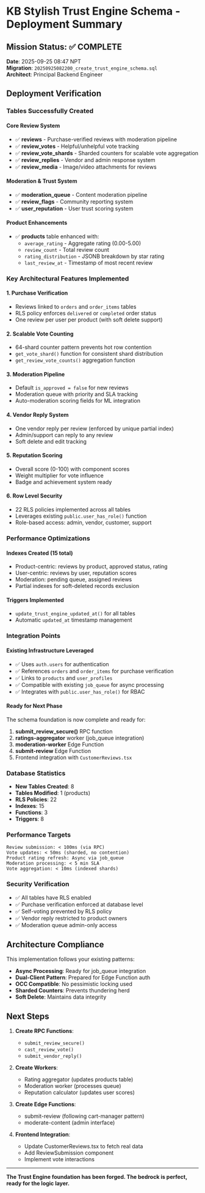 # KB Stylish Trust Engine Schema - Deployment Summary

## Mission Status: ✅ COMPLETE

**Date**: 2025-09-25 08:47 NPT  
**Migration**: `20250925082200_create_trust_engine_schema.sql`  
**Architect**: Principal Backend Engineer

## Deployment Verification

### Tables Successfully Created

#### Core Review System
- ✅ **reviews** - Purchase-verified reviews with moderation pipeline
- ✅ **review_votes** - Helpful/unhelpful vote tracking  
- ✅ **review_vote_shards** - Sharded counters for scalable vote aggregation
- ✅ **review_replies** - Vendor and admin response system
- ✅ **review_media** - Image/video attachments for reviews

#### Moderation & Trust System
- ✅ **moderation_queue** - Content moderation pipeline
- ✅ **review_flags** - Community reporting system
- ✅ **user_reputation** - User trust scoring system

#### Product Enhancements
- ✅ **products** table enhanced with:
  - `average_rating` - Aggregate rating (0.00-5.00)
  - `review_count` - Total review count
  - `rating_distribution` - JSONB breakdown by star rating
  - `last_review_at` - Timestamp of most recent review

### Key Architectural Features Implemented

#### 1. Purchase Verification
- Reviews linked to `orders` and `order_items` tables
- RLS policy enforces `delivered` or `completed` order status
- One review per user per product (with soft delete support)

#### 2. Scalable Vote Counting
- 64-shard counter pattern prevents hot row contention
- `get_vote_shard()` function for consistent shard distribution
- `get_review_vote_counts()` aggregation function

#### 3. Moderation Pipeline
- Default `is_approved = false` for new reviews
- Moderation queue with priority and SLA tracking
- Auto-moderation scoring fields for ML integration

#### 4. Vendor Reply System  
- One vendor reply per review (enforced by unique partial index)
- Admin/support can reply to any review
- Soft delete and edit tracking

#### 5. Reputation Scoring
- Overall score (0-100) with component scores
- Weight multiplier for vote influence
- Badge and achievement system ready

#### 6. Row Level Security
- 22 RLS policies implemented across all tables
- Leverages existing `public.user_has_role()` function
- Role-based access: admin, vendor, customer, support

### Performance Optimizations

#### Indexes Created (15 total)
- Product-centric: reviews by product, approved status, rating
- User-centric: reviews by user, reputation scores
- Moderation: pending queue, assigned reviews
- Partial indexes for soft-deleted records exclusion

#### Triggers Implemented
- `update_trust_engine_updated_at()` for all tables
- Automatic `updated_at` timestamp management

### Integration Points

#### Existing Infrastructure Leveraged
- ✅ Uses `auth.users` for authentication
- ✅ References `orders` and `order_items` for purchase verification  
- ✅ Links to `products` and `user_profiles`
- ✅ Compatible with existing `job_queue` for async processing
- ✅ Integrates with `public.user_has_role()` for RBAC

#### Ready for Next Phase
The schema foundation is now complete and ready for:
1. **submit_review_secure()** RPC function
2. **ratings-aggregator** worker (job_queue integration)
3. **moderation-worker** Edge Function
4. **submit-review** Edge Function
5. Frontend integration with `CustomerReviews.tsx`

### Database Statistics
- **New Tables Created**: 8
- **Tables Modified**: 1 (products)
- **RLS Policies**: 22
- **Indexes**: 15
- **Functions**: 3
- **Triggers**: 8

### Performance Targets
```
Review submission: < 100ms (via RPC)
Vote updates: < 50ms (sharded, no contention)
Product rating refresh: Async via job_queue
Moderation processing: < 5 min SLA
Vote aggregation: < 10ms (indexed shards)
```

### Security Verification
- ✅ All tables have RLS enabled
- ✅ Purchase verification enforced at database level
- ✅ Self-voting prevented by RLS policy
- ✅ Vendor reply restricted to product owners
- ✅ Moderation queue admin-only access

## Architecture Compliance

This implementation follows your existing patterns:
- **Async Processing**: Ready for job_queue integration
- **Dual-Client Pattern**: Prepared for Edge Function auth
- **OCC Compatible**: No pessimistic locking used
- **Sharded Counters**: Prevents thundering herd
- **Soft Delete**: Maintains data integrity

## Next Steps

1. **Create RPC Functions**:
   - `submit_review_secure()`
   - `cast_review_vote()`
   - `submit_vendor_reply()`

2. **Create Workers**:
   - Rating aggregator (updates products table)
   - Moderation worker (processes queue)
   - Reputation calculator (updates user scores)

3. **Create Edge Functions**:
   - submit-review (following cart-manager pattern)
   - moderate-content (admin interface)

4. **Frontend Integration**:
   - Update CustomerReviews.tsx to fetch real data
   - Add ReviewSubmission component
   - Implement vote interactions

---

**The Trust Engine foundation has been forged. The bedrock is perfect, ready for the logic layer.**
